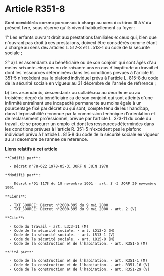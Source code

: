 # Article R351-8

Sont considérés comme personnes à charge au sens des titres III à V du présent livre, sous réserve qu'ils vivent
habituellement au foyer :

1° Les enfants ouvrant droit aux prestations familiales et ceux qui, bien que n'ouvrant pas droit à ces prestations, doivent
être considérés comme étant à charge au sens des articles L. 512-3 et L. 513-1 du code de la sécurité sociale ;

2° a) Les ascendants du bénéficiaire ou de son conjoint qui sont âgés d'au moins soixante-cinq ans ou de soixante ans en cas
d'inaptitude au travail et dont les ressources déterminées dans les conditions prévues à l'article R. 351-5 n'excèdent pas le
plafond individuel prévu à l'article L. 815-8 du code de la sécurité sociale en vigueur au 31 décembre de l'année de
référence ;

b) Les ascendants, descendants ou collatéraux au deuxième ou au troisième degré du bénéficiaire ou de son conjoint qui sont
atteints d'une infirmité entraînant une incapacité permanente au moins égale à un pourcentage fixé par décret ou qui sont,
compte tenu de leur handicap, dans l'impossibilité reconnue par la commission technique d'orientation et de reclassement
professionnel, prévue par l'article L. 323-11 du code du travail, de se procurer un emploi et dont les ressources déterminées
dans les conditions prévues à l'article R. 351-5 n'excèdent pas le plafond individuel prévu à l'article L. 815-8 du code de
la sécurité sociale en vigueur au 31 décembre de l'année de référence.

**Liens relatifs à cet article**

	**Codifié par**:

	  - Décret n°78-622 1978-05-31 JORF 8 JUIN 1978

	**Modifié par**:

	  - Décret n°91-1178 du 18 novembre 1991 - art. 3 () JORF 20 novembre 1991

	**Liens**:

	  - TXT_SOURCE: Décret n°2000-395 du 9 mai 2000
	  - TXT_SOURCE: Décret n°2000-395 du 9 mai 2000 - art. 2 (V)

	**Cite**:

	  - Code du travail - art. L323-11 (M)
	  - Code de la sécurité sociale. - art. L512-3 (M)
	  - Code de la sécurité sociale. - art. L513-1 (V)
	  - Code de la sécurité sociale. - art. L815-8 (M)
	  - Code de la construction et de l'habitation. - art. R351-5 (M)

	**Cité par**:

	  - Code de la construction et de l'habitation. - art. R351-1 (M)
	  - Code de la construction et de l'habitation. - art. R351-16 (V)
	  - Code de la construction et de l'habitation. - art. R351-29 (V)

